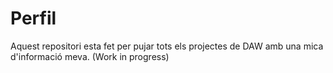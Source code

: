 # Perfil
Aquest repositori esta fet per pujar tots els projectes de DAW amb una mica d'informació meva.
(Work in progress)
